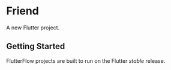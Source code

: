 # Friend

A new Flutter project.

## Getting Started

FlutterFlow projects are built to run on the Flutter _stable_ release.
